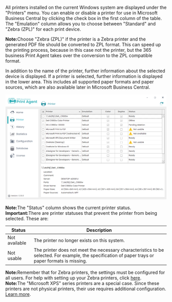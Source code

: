 All printers installed on the current Windows system are displayed under the "Printers" menu. You can enable or disable a printer for use in Microsoft Business Central by clicking the check box in the first column of the table.
The "Emulation" column allows you to choose between "Standard" and "Zebra (ZPL)" for each print device.

<div class="alert alert-info">
    <i class="fa-solid fa-lightbulb"></i> <strong>Note:</strong>Choose "Zebra (ZPL)" if the printer is a Zebra printer and the generated PDF file should be converted to ZPL format. This can speed up the printing process, because in this case not the printer, but the 365 business Print Agent takes over the conversion to the ZPL compatible format.
</div>

In addition to the name of the printer, further information about the selected device is displayed. If a printer is selected, further information is displayed in the lower area. This includes all supported paper formats and paper sources, which are also available later in Microsoft Business Central.

![Druckerverwaltung](/assets/images/365-business-print-agent/config-tool/Printer_en.PNG)  

<div class="alert alert-info">
    <i class="fa-solid fa-lightbulb"></i> <strong>Note:</strong>The "Status" column shows the current printer status.
</div>

<div class="alert alert-notice">
    <i class="fa-solid fa-notes"></i> <strong>Important:</strong>There are printer statuses that prevent the printer from being selected. These are:
<style>

table tr:nth-child(odd) td{
  background:none;
}

table tr:nth-child(even) td{
  background:none;
}
</style>
<table>
  <thead>
    <tr>
      <th>Status</th>
      <th>Description</th>
    </tr>
  </thead>
  <tbody>
    <tr>
      <td>Not available</td>
      <td>The printer no longer exists on this system.</td>
    </tr>
    <tr>
      <td colspan="2" style="height:0;padding:0"></td>
    </tr>
    <tr>
      <td>Not usable</td>
      <td>The printer does not meet the necessary characteristics to be selected. For example, the specification of paper trays or paper formats is missing.</td>
    </tr>
  </tbody>
</table>
</div>

<div class="alert alert-info">
    <i class="fa-solid fa-lightbulb"></i> <strong>Note:</strong>Remember that for Zebra printers, the settings must be configured for all users. For help with setting up your Zebra printers, click <a href="../support/setup-zebra-default-settings/">here</a>.
</div>

<div class="alert alert-info">
    <i class="fa-solid fa-lightbulb"></i> <strong>Note:</strong>The "Microsoft XPS" series printers are a special case. Since these printers are not physical printers, their use requires additional configuration. <a href="../support/setup-xps-printer/">Learn more</a>.
</div>